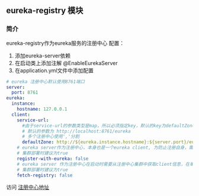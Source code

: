 ## eureka-registry 模块
### 简介
eureka-registry作为eureka服务的注册中心
配置：
1. 添加eureka-server依赖
2. 在启动类上添加注解 @EnableEurekaServer
3. 在application.yml文件中添加配置
```yaml
# eureka 注册中心默认使用8761端口
server:
  port: 8761
eureka:
  instance:
    hostname: 127.0.0.1
  client:
    service-url:
      #由于service-url的参数类型是map，所以必须指定key，默认的key为defaultZone，
      # 默认的参数为 http://localhost:8761/eureka
      # 多个注册中心使用','分割
      defaultZone: http://${eureka.instance.hostname}:${server.port}/eureka/
    # eureka server作为注册中心，本身也是一个eureka client, 为防止注册自身，需设置为false
    # 集群部署时建议为true
    register-with-eureka: false
    # eureka server 作为注册中心在启动时需要从注册中心集群中获取client信息，在单机部署时需要设置为false，
    # 集群部署时建议为true
    fetch-registry: false
```
访问 [注册中心地址](http://localhost:8761)